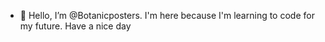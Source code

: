 - 👋 Hello, I’m @Botanicposters. I'm here because I'm learning to code for my future. Have a nice day
